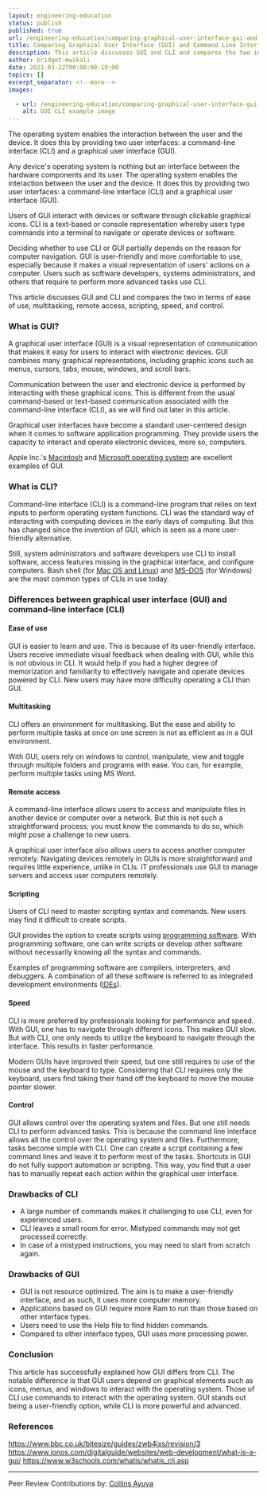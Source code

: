 ```yaml
---
layout: engineering-education
status: publish
published: true
url: /engineering-education/comparing-graphical-user-interface-gui-and-command-line-interface-cli/
title: Comparing Graphical User Interface (GUI) and Command Line Interface (CLI)
description: This article discusses GUI and CLI and compares the two in terms of ease of use, multitasking, remote access, scripting, speed, and control.
author: bridget-mwikali
date: 2021-03-22T00:00:00-19:00
topics: []
excerpt_separator: <!--more-->
images:

  - url: /engineering-education/comparing-graphical-user-interface-gui-and-command-line-interface-cli/hero.jpg
    alt: GUI CLI example image
---
```

The operating system enables the interaction between the user and the device. It does this by providing two user interfaces: a command-line interface (CLI) and a graphical user interface (GUI).
<!--more-->

Any device's operating system is nothing but an interface between the hardware components and its user. The operating system enables the interaction between the user and the device. It does this by providing two user interfaces: a command-line interface (CLI) and a graphical user interface (GUI).

Users of GUI interact with devices or software through clickable graphical icons. CLI is a text-based or console representation whereby users type commands into a terminal to navigate or operate devices or software.

Deciding whether to use CLI or GUI partially depends on the reason for computer navigation. GUI is user-friendly and more comfortable to use, especially because it makes a visual representation of users' actions on a computer. Users such as software developers, systems administrators, and others that require to perform more advanced tasks use CLI.

This article discusses GUI and CLI and compares the two in terms of ease of use, multitasking, remote access, scripting, speed, and control.

### What is GUI?

A graphical user interface (GUI) is a visual representation of communication that makes it easy for users to interact with electronic devices. GUI combines many graphical representations, including graphic icons such as menus, cursors, tabs, mouse, windows, and scroll bars.

Communication between the user and electronic device is performed by interacting with these graphical icons. This is different from the usual command-based or text-based communication associated with the command-line interface (CLI), as we will find out later in this article.

Graphical user interfaces have become a standard user-centered design when it comes to software application programming. They provide users the capacity to interact and operate electronic devices, more so, computers.

Apple Inc.'s [Macintosh](https://history-computer.com/macintosh-by-apple-complete-history-of-mac-computers/) and [Microsoft operating system](https://www.microsoft.com/en-us/windows) are excellent examples of GUI.

### What is CLI?

Command-line interface (CLI) is a command-line program that relies on text inputs to perform operating system functions. CLI was the standard way of interacting with computing devices in the early days of computing. But this has changed since the invention of GUI, which is seen as a more user-friendly alternative.

Still, system administrators and software developers use CLI to install software, access features missing in the graphical interface, and configure computers. Bash shell (for [Mac OS and Linux](https://www.pluralsight.com/courses/introduction-bash-shell-linux-mac-os)) and [MS-DOS](https://en.wikipedia.org/wiki/MS-DOS) (for Windows) are the most common types of CLIs in use today.

### Differences between graphical user interface (GUI) and command-line interface (CLI)

#### Ease of use

GUI is easier to learn and use. This is because of its user-friendly interface. Users receive immediate visual feedback when dealing with GUI, while this is not obvious in CLI. It would help if you had a higher degree of memorization and familiarity to effectively navigate and operate devices powered by CLI. New users may have more difficulty operating a CLI than GUI.

#### Multitasking

CLI offers an environment for multitasking. But the ease and ability to perform multiple tasks at once on one screen is not as efficient as in a GUI environment.

With GUI, users rely on windows to control, manipulate, view and toggle through multiple folders and programs with ease. You can, for example, perform multiple tasks using MS Word.

#### Remote access

A command-line interface allows users to access and manipulate files in another device or computer over a network. But this is not such a straightforward process; you must know the commands to do so, which might pose a challenge to new users.

A graphical user interface also allows users to access another computer remotely. Navigating devices remotely in GUIs is more straightforward and requires little experience, unlike in CLIs. IT professionals use GUI to manage servers and access user computers remotely.

#### Scripting

Users of CLI need to master scripting syntax and commands. New users may find it difficult to create scripts.

GUI provides the option to create scripts using [programming software](https://www.defit.org/programming-software/#). With programming software, one can write scripts or develop other software without necessarily knowing all the syntax and commands.

Examples of programming software are compilers, interpreters, and debuggers. A combination of all these software is referred to as integrated development environments ([IDEs](https://www.redhat.com/en/topics/middleware/what-is-ide)).

#### Speed

CLI is more preferred by professionals looking for performance and speed. With GUI, one has to navigate through different icons. This makes GUI slow. But with CLI, one only needs to utilize the keyboard to navigate through the interface. This results in faster performance.

Modern GUIs have improved their speed, but one still requires to use of the mouse and the keyboard to type. Considering that CLI requires only the keyboard, users find taking their hand off the keyboard to move the mouse pointer slower.

#### Control

GUI allows control over the operating system and files. But one still needs CLI to perform advanced tasks. This is because the command line interface allows all the control over the operating system and files. Furthermore, tasks become simple with CLI. One can create a script containing a few command lines and leave it to perform most of the tasks. Shortcuts in GUI do not fully support automation or scripting. This way, you find that a user has to manually repeat each action within the graphical user interface.

### Drawbacks of CLI

- A large number of commands makes it challenging to use CLI, even for experienced users.
- CLI leaves a small room for error. Mistyped commands may not get processed correctly.
- In case of a mistyped instructions, you may need to start from scratch again.

### Drawbacks of GUI

- GUI is not resource optimized. The aim is to make a user-friendly interface, and as such, it uses more computer memory.
- Applications based on GUI require more Ram to run than those based on other interface types.
- Users need to use the Help file to find hidden commands.
- Compared to other interface types, GUI uses more processing power.

### Conclusion

This article has successfully explained how GUI differs from CLI. The notable difference is that GUI users depend on graphical elements such as icons, menus, and windows to interact with the operating system. Those of CLI use commands to interact with the operating system. GUI stands out being a user-friendly option, while CLI is more powerful and advanced.

### References 

https://www.bbc.co.uk/bitesize/guides/zwb4jxs/revision/3
https://www.ionos.com/digitalguide/websites/web-development/what-is-a-gui/
https://www.w3schools.com/whatis/whatis_cli.asp

---
Peer Review Contributions by: [Collins Ayuya](https://www.section.io/engineering-education/authors/collins-ayuya/)
